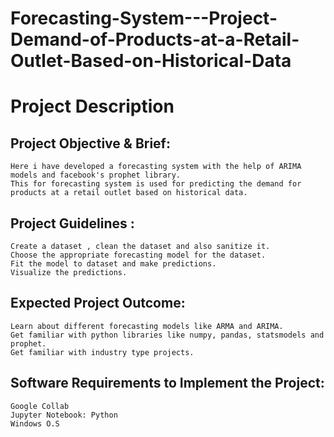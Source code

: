 # Forecasting-System---Project-Demand-of-Products-at-a-Retail-Outlet-Based-on-Historical-Data
#                                       Project Description 
## Project Objective & Brief:
    Here i have developed a forecasting system with the help of ARIMA models and facebook's prophet library. 
    This for forecasting system is used for predicting the demand for products at a retail outlet based on historical data.
## Project Guidelines :
    Create a dataset , clean the dataset and also sanitize it.
    Choose the appropriate forecasting model for the dataset.
    Fit the model to dataset and make predictions.
    Visualize the predictions.
## Expected Project Outcome:
    Learn about different forecasting models like ARMA and ARIMA.
    Get familiar with python libraries like numpy, pandas, statsmodels and prophet.
    Get familiar with industry type projects.
## Software Requirements to Implement the Project:
    Google Collab
    Jupyter Notebook: Python
    Windows O.S 
